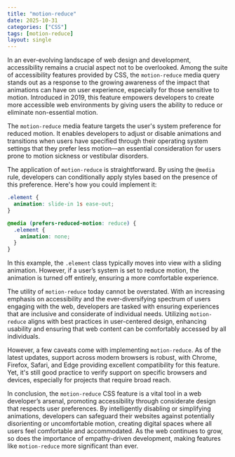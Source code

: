 ```yaml
---
title: "motion-reduce"
date: 2025-10-31
categories: ["CSS"]
tags: [motion-reduce]
layout: single
---
```


In an ever-evolving landscape of web design and development, accessibility remains a crucial aspect not to be overlooked. Among the suite of accessibility features provided by CSS, the `motion-reduce` media query stands out as a response to the growing awareness of the impact that animations can have on user experience, especially for those sensitive to motion. Introduced in 2019, this feature empowers developers to create more accessible web environments by giving users the ability to reduce or eliminate non-essential motion.

The `motion-reduce` media feature targets the user's system preference for reduced motion. It enables developers to adjust or disable animations and transitions when users have specified through their operating system settings that they prefer less motion—an essential consideration for users prone to motion sickness or vestibular disorders.

The application of `motion-reduce` is straightforward. By using the `@media` rule, developers can conditionally apply styles based on the presence of this preference. Here's how you could implement it:

```css
.element {
  animation: slide-in 1s ease-out;
}

@media (prefers-reduced-motion: reduce) {
  .element {
    animation: none;
  }
}
```

In this example, the `.element` class typically moves into view with a sliding animation. However, if a user’s system is set to reduce motion, the animation is turned off entirely, ensuring a more comfortable experience.

The utility of `motion-reduce` today cannot be overstated. With an increasing emphasis on accessibility and the ever-diversifying spectrum of users engaging with the web, developers are tasked with ensuring experiences that are inclusive and considerate of individual needs. Utilizing `motion-reduce` aligns with best practices in user-centered design, enhancing usability and ensuring that web content can be comfortably accessed by all individuals.

However, a few caveats come with implementing `motion-reduce`. As of the latest updates, support across modern browsers is robust, with Chrome, Firefox, Safari, and Edge providing excellent compatibility for this feature. Yet, it's still good practice to verify support on specific browsers and devices, especially for projects that require broad reach.

In conclusion, the `motion-reduce` CSS feature is a vital tool in a web developer’s arsenal, promoting accessibility through considerate design that respects user preferences. By intelligently disabling or simplifying animations, developers can safeguard their websites against potentially disorienting or uncomfortable motion, creating digital spaces where all users feel comfortable and accommodated. As the web continues to grow, so does the importance of empathy-driven development, making features like `motion-reduce` more significant than ever.
